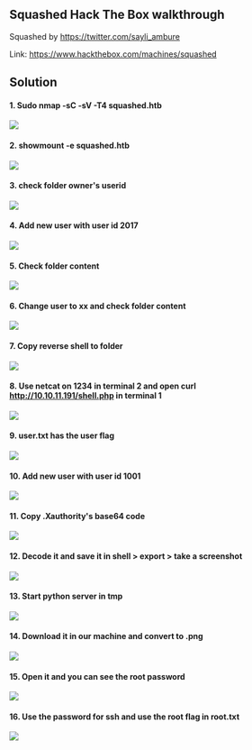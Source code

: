 ## Squashed Hack The Box walkthrough

Squashed by https://twitter.com/sayli_ambure

Link: https://www.hackthebox.com/machines/squashed


## Solution

#### 1. Sudo nmap -sC -sV -T4 squashed.htb

![](Assets/1.png)

#### 2. showmount -e squashed.htb

![](Assets/2.png)

#### 3. check folder owner's userid

![](Assets/3.png)

#### 4. Add new user with user id 2017 

![](Assets/4.png)

#### 5. Check folder content

![](Assets/5.png)

#### 6. Change user to xx and check folder content

![](Assets/6.png)

#### 7. Copy reverse shell to folder

![](Assets/7.png)

#### 8. Use netcat on 1234 in terminal 2 and open curl http://10.10.11.191/shell.php in terminal 1 

![](Assets/8.png)


#### 9. user.txt has the user flag

![](Assets/9.png)

#### 10. Add new user with user id 1001

![](Assets/10.png)

#### 11. Copy .Xauthority's base64 code

![](Assets/11.png)

#### 12. Decode it and save it in shell > export > take a screenshot

![](Assets/12.png)

#### 13. Start python server in tmp

![](Assets/13.png)

#### 14. Download it in our machine and convert to .png

![](Assets/14.png)

#### 15. Open it and you can see the root password

![](Assets/15.png)

#### 16. Use the password for ssh and use the root flag in root.txt

![](Assets/16.png)
